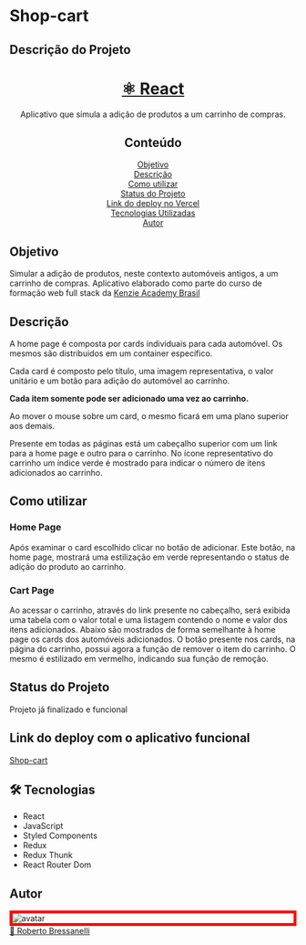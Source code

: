 # Shop-cart

## Descrição do Projeto

<h1 align="center">
    <a href="https://pt-br.reactjs.org/">⚛️ React</a>
</h1>
<p align="center">Aplicativo que simula a adição de produtos a um carrinho de compras.</p>

<h2 align="center">Conteúdo</h2>

<p align="center">
  <a href="#objetivo">Objetivo</a> <br />
  <a href="#description">Descrição</a> <br />
  <a href="#use">Como utilizar</a> <br />
  <a href="#status">Status do Projeto</a> <br />
  <a href="#deploy">Link do deploy no Vercel</a> <br />
  <a href="#tech">Tecnologias Utilizadas</a> <br />
  <a href="#author">Autor</a> <br />
</p>

<h2 id="objetivo">Objetivo</h2>
Simular a adição de produtos, neste contexto automóveis antigos, a um carrinho de compras.
Aplicativo elaborado como parte do curso de formação web full stack da <a href="https://kenzie.com.br/">Kenzie Academy Brasil</a>

<h2 id="description">Descrição</h2>
A home page é composta por cards individuais para cada automóvel.
Os mesmos são distribuidos em um container específico.

<p>Cada card é composto pelo título, uma imagem representativa, o valor unitário e um botão para adição do automóvel ao carrinho.</p>
<p><b>Cada item somente pode ser adicionado uma vez ao carrinho.</b></p>
Ao mover o mouse sobre um card, o mesmo ficará em uma plano superior aos demais.

Presente em todas as páginas está um cabeçalho superior com um link para a home page e outro para o carrinho.
No ícone representativo do carrinho um índice verde é mostrado para indicar o número de itens adicionados ao carrinho.

<h2 id="use">Como utilizar</h2>

<h3>Home Page</h3>

Após examinar o card escolhido clicar no botão de adicionar.
Este botão, na home page, mostrará uma estilização em verde representando o status de adição do produto ao carrinho. 

<h3>Cart Page</h3>

Ao acessar o carrinho, através do link presente no cabeçalho, será exibida uma tabela com o valor total e uma listagem contendo o nome e valor dos itens adicionados.
Abaixo são mostrados de forma semelhante à home page os cards dos automóveis adicionados.
O botão presente nos cards, na página do carrinho, possui agora a função de remover o item do carrinho. O mesmo é estilizado em vermelho, indicando sua função de remoção. 
  
<h2 id="status">Status do Projeto</h2>
Projeto já finalizado e funcional
  
<h2 id="deploy">Link do deploy com o aplicativo funcional</h2>
<a href="https://shop-cart-gold.vercel.app/">Shop-cart</a>

<h2 id="tech">🛠 Tecnologias</h2>
<ul>
  <li>React</li>
  <li>JavaScript</li> 
  <li>Styled Components</li>
  <li>Redux</li>
  <li>Redux Thunk</li>
  <li>React Router Dom</li>
</ul>

<h2 id="author">Autor</h2>

<div style="border: 5px solid #f00">
  <img src="https://avatars.githubusercontent.com/u/79763201?s=96&v=4" alt="avatar" />
</div>
<a href="https://www.linkedin.com/in/robertobressanelli/"> 🚀 Roberto Bressanelli</a>


